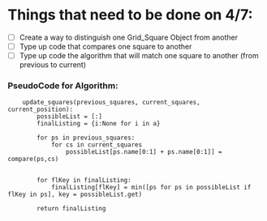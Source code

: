 # Things that need to be done on 4/7:

- [ ] Create a way to distinguish one Grid_Square Object from another
- [ ] Type up code that compares one square to another
- [ ] Type up code the algorithm that will match one square to another (from previous to current)

### PseudoCode for Algorithm:
```{python}
	update_squares(previous_squares, current_squares, current_position):
		possibleList = [:]
		finalListing = {i:None for i in a}

		for ps in previous_squares:
			for cs in current_squares
				possibleList[ps.name[0:1] + ps.name[0:1]] = compare(ps,cs)
		

		for flKey in finalListing:
			finalListing[flKey] = min([ps for ps in possibleList if flKey in ps], key = possibleList.get)
		
		return finalListing
		
